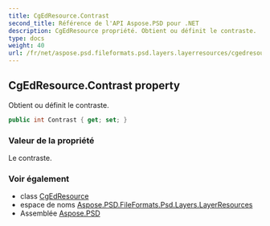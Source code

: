 ```yaml
---
title: CgEdResource.Contrast
second_title: Référence de l'API Aspose.PSD pour .NET
description: CgEdResource propriété. Obtient ou définit le contraste.
type: docs
weight: 40
url: /fr/net/aspose.psd.fileformats.psd.layers.layerresources/cgedresource/contrast/
---
```

## CgEdResource.Contrast property

Obtient ou définit le contraste.

```csharp
public int Contrast { get; set; }
```

### Valeur de la propriété

Le contraste.

### Voir également

* class [CgEdResource](../)
* espace de noms [Aspose.PSD.FileFormats.Psd.Layers.LayerResources](../../cgedresource/)
* Assemblée [Aspose.PSD](../../../)


